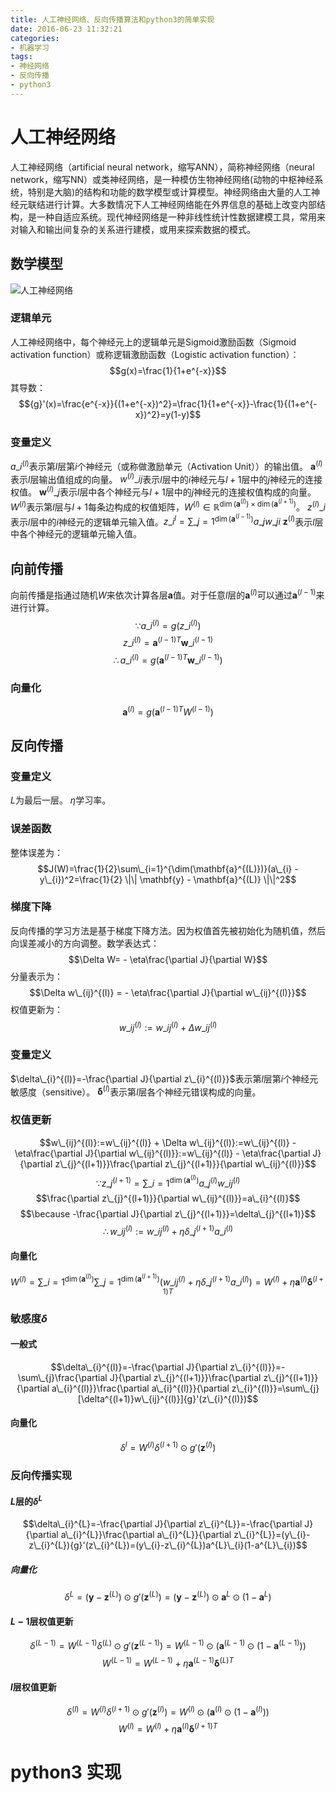 ```yaml
---
title: 人工神经网络、反向传播算法和python3的简单实现
date: 2016-06-23 11:32:21
categories:
- 机器学习
tags:
- 神经网络
- 反向传播
- python3
---
```

# 人工神经网络
人工神经网络（artificial neural network，缩写ANN），简称神经网络（neural network，缩写NN）或类神经网络，是一种模仿生物神经网络(动物的中枢神经系统，特别是大脑)的结构和功能的数学模型或计算模型。神经网络由大量的人工神经元联结进行计算。大多数情况下人工神经网络能在外界信息的基础上改变内部结构，是一种自适应系统。现代神经网络是一种非线性统计性数据建模工具，常用来对输入和输出间复杂的关系进行建模，或用来探索数据的模式。
## 数学模型
![人工神经网络](/upload/2/NN.png '4层人工神经网络')
### 逻辑单元
人工神经网络中，每个神经元上的逻辑单元是Sigmoid激励函数（Sigmoid activation function）或称逻辑激励函数（Logistic activation function）：
$$g(x)=\frac{1}{1+e^{-x}}$$
其导数：
$${g}'(x)=\frac{e^{-x}}{(1+e^{-x})^2}=\frac{1}{1+e^{-x}}-\frac{1}{(1+e^{-x})^2}=y(1-y)$$
### 变量定义
$a\_{i}^{(l)}$表示第$l$层第$i$个神经元（或称做激励单元（Activation Unit））的输出值。
$\mathbf{a}^{(l)}$表示$l$层输出值组成的向量。
$w^{(l)}\_{ij}$表示$l$层中的$i$神经元与$l+1$层中的$j$神经元的连接权值。
$\mathbf{w}^{(l)}\_{j}$表示$l$层中各个神经元与$l+1$层中的$j$神经元的连接权值构成的向量。
$W^{(l)}$表示第$l$层与$l+1$每条边构成的权值矩阵，$W^{(l)} \in \mathbb{R}^{\dim(\mathbf{a}^{(l)}) \times \dim(\mathbf{a}^{(l+1)})}$。
$z^{(l)}\_{i}$表示$l$层中的$i$神经元的逻辑单元输入值。$z\_{i}^{l}=\sum\_{j=1}^{\dim(\mathbf{a}^{(l-1)})}a\_{j}w\_{ji}$
$\mathbf{z}^{(l)}$表示$l$层中各个神经元的逻辑单元输入值。
## 向前传播
向前传播是指通过随机$W$来依次计算各层$\mathbf{a}$值。对于任意$l$层的$\mathbf{a}^{(l)}$可以通过$\mathbf{a}^{(l-1)}$来进行计算。
$$\because a\_{i}^{(l)} = g(z\_{i}^{(l)})$$
$$z\_{i}^{(l)}={\mathbf{a}^{(l-1)}}^{T}\mathbf{w}\_{i}^{(l-1)}$$
$$\therefore a\_{i}^{(l)} = g({\mathbf{a}^{(l-1)}}^{T}\mathbf{w}\_{i}^{(l-1)})$$
### 向量化
$$\mathbf{a}^{(l)} = g({\mathbf{a}^{(l-1)}}^{T}W^{(l-1)}) $$
## 反向传播
### 变量定义
$L$为最后一层。
$\eta$学习率。
### 误差函数
整体误差为：
$$J(W)=\frac{1}{2}\sum\_{i=1}^{\dim(\mathbf{a}^{(L)})}(a\_{i} - y\_{i})^2=\frac{1}{2} \|\| \mathbf{y} - \mathbf{a}^{(L)}  \|\|^2$$
### 梯度下降
反向传播的学习方法是基于梯度下降方法。因为权值首先被初始化为随机值，然后向误差减小的方向调整。数学表达式：
$$\Delta W= - \eta\frac{\partial J}{\partial W}$$
分量表示为：
$$\Delta w\_{ij}^{(l)} = - \eta\frac{\partial J}{\partial w\_{ij}^{(l)}}$$
权值更新为：
$$w\_{ij}^{(l)}:=w\_{ij}^{(l)} + \Delta w\_{ij}^{(l)}$$
### 变量定义
$\delta\_{i}^{(l)}=-\frac{\partial J}{\partial z\_{i}^{(l)}}$表示第$l$层第$i$个神经元敏感度（sensitive）。
$\mathbf{\delta}^{(l)}$表示第$l$层各个神经元错误构成的向量。
### 权值更新
$$w\_{ij}^{(l)}:=w\_{ij}^{(l)} + \Delta w\_{ij}^{(l)}:=w\_{ij}^{(l)} - \eta\frac{\partial J}{\partial w\_{ij}^{(l)}}:=w\_{ij}^{(l)} - \eta\frac{\partial J}{\partial z\_{j}^{(l+1)}}\frac{\partial z\_{j}^{(l+1)}}{\partial w\_{ij}^{(l)}}$$
$$\because z\_{j}^{(l+1)} = \sum\_{i=1}^{\dim(\mathbf{a}^{(l)})}a\_{j}^{(l)}w\_{ij}^{(l)}$$
$$\frac{\partial z\_{j}^{(l+1)}}{\partial w\_{ij}^{(l)}}=a\_{i}^{(l)}$$
$$\because -\frac{\partial J}{\partial z\_{j}^{(l+1)}}=\delta\_{j}^{(l+1)}$$
$$\therefore w\_{ij}^{(l)}:=w\_{ij}^{(l)} + \eta\delta\_{j}^{(l+1)} a\_{i}^{(l)}$$
#### 向量化
$$ W^{(l)} = \sum\_{i=1}^{\dim(\mathbf{a}^{(l)})}\sum\_{j=1}^{\dim(\mathbf{a}^{(l+1)})}(w\_{ij}^{(l)} + \eta\delta\_{j}^{(l+1)} a\_{i}^{(l)})=W^{(l)}+\eta \mathbf{a}^{(l)}{\mathbf{\delta}^{(l+1)}}^{T}$$
### 敏感度$\delta$
#### 一般式
$$\delta\_{i}^{(l)}=-\frac{\partial J}{\partial z\_{i}^{(l)}}=-\sum\_{j}\frac{\partial J}{\partial z\_{j}^{(l+1)}}\frac{\partial z\_{j}^{(l+1)}}{\partial a\_{i}^{(l)}}\frac{\partial a\_{i}^{(l)}}{\partial z\_{i}^{(l)}}=\sum\_{j}[\delta^{(l+1)}w\_{ij}^{(l)}]{g}'(z\_{i}^{(l)})$$
#### 向量化
$$\delta^{l}=W^{(l)}\delta^{(l+1)}\odot{g}'(\mathbf{z}^{(l)})$$
### 反向传播实现
#### $L$层的$\delta^L$
$$\delta\_{i}^{L}=-\frac{\partial J}{\partial z\_{i}^{L}}=-\frac{\partial J}{\partial a\_{i}^{L}}\frac{\partial a\_{i}^{L}}{\partial z\_{i}^{L}}=(y\_{i}-z\_{i}^{L}){g}'(z\_{i}^{L})=(y\_{i}-z\_{i}^{L})a^{L}\_{i}(1-a^{L}\_{i})$$
##### 向量化
$$\delta^{L}=(\mathbf{y}-\mathbf{z}^{(L)})\odot{g}'(\mathbf{z}^{(L)})=(\mathbf{y}-\mathbf{z}^{(L)})\odot\mathbf{a}^{L}\odot(1-\mathbf{a}^{L})$$
#### $L-1$层权值更新
$$ \delta^{(L-1)} = W^{(L-1)}\delta^{(L)}\odot{g}'(\mathbf{z}^{(L-1)})=W^{(L-1)}\odot(\mathbf{a}^{(L-1)}\odot(1-\mathbf{a}^{(L-1)}))$$
$$ W^{(L-1)} =W^{(L-1)}+\eta \mathbf{a}^{(L-1)}{\mathbf{\delta}^{(L)}}^{T}$$
#### $l$层权值更新
$$ \delta^{(l)} = W^{(l)}\delta^{(l+1)}\odot{g}'(\mathbf{z}^{(l)})=W^{(l)}\odot(\mathbf{a}^{(l)}\odot(1-\mathbf{a}^{(l)}))$$
$$ W^{(l)} =W^{(l)}+\eta \mathbf{a}^{(l)}{\mathbf{\delta}^{(l+1)}}^{T}$$
# python3 实现
